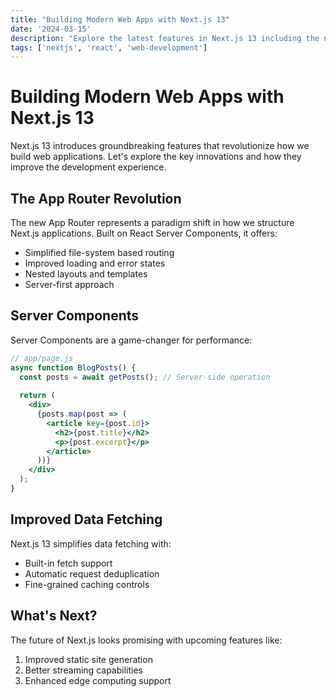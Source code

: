```yaml
---
title: "Building Modern Web Apps with Next.js 13"
date: '2024-03-15'
description: "Explore the latest features in Next.js 13 including the new App Router, Server Components, and improved data fetching patterns for building faster, more scalable web applications."
tags: ['nextjs', 'react', 'web-development']
---
```


# Building Modern Web Apps with Next.js 13

Next.js 13 introduces groundbreaking features that revolutionize how we build web applications. Let's explore the key innovations and how they improve the development experience.

## The App Router Revolution

The new App Router represents a paradigm shift in how we structure Next.js applications. Built on React Server Components, it offers:

- Simplified file-system based routing
- Improved loading and error states
- Nested layouts and templates
- Server-first approach

## Server Components

Server Components are a game-changer for performance:

```jsx
// app/page.js
async function BlogPosts() {
  const posts = await getPosts(); // Server-side operation
  
  return (
    <div>
      {posts.map(post => (
        <article key={post.id}>
          <h2>{post.title}</h2>
          <p>{post.excerpt}</p>
        </article>
      ))}
    </div>
  );
}
```

## Improved Data Fetching

Next.js 13 simplifies data fetching with:

- Built-in fetch support
- Automatic request deduplication
- Fine-grained caching controls

## What's Next?

The future of Next.js looks promising with upcoming features like:

1. Improved static site generation
2. Better streaming capabilities
3. Enhanced edge computing support 